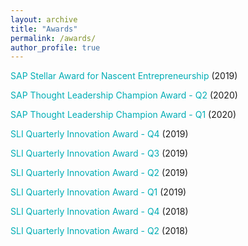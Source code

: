```yaml
---
layout: archive
title: "Awards"
permalink: /awards/
author_profile: true
---
```


<span style="color:#00adb5">SAP Stellar Award for Nascent Entrepreneurship</span> (2019)

<span style="color:#00adb5">SAP Thought Leadership Champion Award - Q2</span> (2020)
 
<span style="color:#00adb5">SAP Thought Leadership Champion Award - Q1</span> (2020)

<span style="color:#00adb5">SLI Quarterly Innovation Award - Q4</span> (2019)  

<span style="color:#00adb5">SLI Quarterly Innovation Award - Q3</span> (2019)

<span style="color:#00adb5">SLI Quarterly Innovation Award - Q2</span> (2019)  

<span style="color:#00adb5">SLI Quarterly Innovation Award - Q1</span> (2019) 

<span style="color:#00adb5">SLI Quarterly Innovation Award - Q4</span> (2018)

<span style="color:#00adb5">SLI Quarterly Innovation Award - Q2</span> (2018)